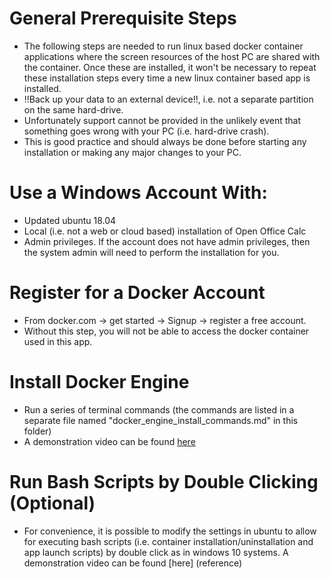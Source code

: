 # General Prerequisite Steps
- The following steps are needed to run linux based docker container applications where the screen resources of the host PC are shared with the container. Once these are installed, it won't be necessary to repeat these installation steps every time a new linux container based app is installed.
- !!Back up your data to an external device!!, i.e. not a separate partition on the same hard-drive.
- Unfortunately support cannot be provided in the unlikely event that something goes wrong with your PC (i.e. hard-drive crash).
- This is good practice and should always be done before starting any installation or making any major changes to your PC.

# Use a Windows Account With:
- Updated ubuntu 18.04
- Local (i.e. not a web or cloud based) installation of Open Office Calc
- Admin privileges. If the account does not have admin privileges, then the system admin will need to perform the installation for you.

# Register for a Docker Account
- From docker.com -> get started -> Signup -> register a free account.
- Without this step, you will not be able to access the docker container used in this app.

# Install Docker Engine
- Run a series of terminal commands (the commands are listed in a separate file named "docker_engine_install_commands.md" in this folder)
- A demonstration video can be found [here](https://vimeo.com/538816164)

# Run Bash Scripts by Double Clicking (Optional)
- For convenience, it is possible to modify the settings in ubuntu to allow for executing bash scripts (i.e. container installation/uninstallation and app launch scripts) by double click as in windows 10 systems. A demonstration video can be found [here] (reference)
